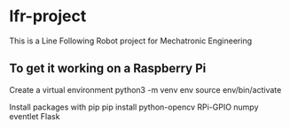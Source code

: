 # lfr-project
This is a Line Following Robot project for Mechatronic Engineering

## To get it working on a Raspberry Pi
Create a virtual environment
python3 -m venv env
source env/bin/activate

Install packages with pip
pip install python-opencv RPi-GPIO numpy eventlet Flask

